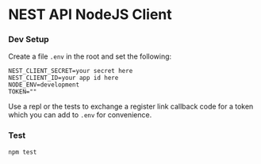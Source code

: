 # NEST API NodeJS Client

### Dev Setup

Create a file `.env` in the root and set the following:

```
NEST_CLIENT_SECRET=your secret here
NEST_CLIENT_ID=your app id here
NODE_ENV=development
TOKEN=""
```

Use a repl or the tests to exchange a register link callback code for a token which you can add to `.env` for convenience.

### Test

    npm test
